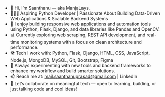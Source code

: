 - 👋 Hi, I’m Saanthanu — aka ManjaLays.
- 👨🏻‍💻 Aspiring Python Developer | Passionate About Building Data-Driven Web Applications & Scalable Backend Systems
- 🐍 I enjoy building responsive web applications and automation tools using Python, Flask, Django, and data libraries like Pandas and OpenCV.
- 📊 Currently exploring web scraping, REST API development, and real-time monitoring systems with a focus on clean architecture and performance.
- 🛠️ Tech I work with: Python, Flask, Django, HTML, CSS, JavaScript, Node.js, MongoDB, MySQL, Git, Bootstrap, Figma
- 🚀 Always experimenting with new tools and backend frameworks to enhance my workflow and build smarter solutions.
- 📫 Reach me at: mail.saanthanuprasad@gmail.com | LinkedIn
- 🤝 Let’s collaborate on meaningful tech — open to learning, building, or just talking code and cool ideas!

<!---
ManjaLays/ManjaLays is a ✨ special ✨ repository because its `README.md` (this file) appears on your GitHub profile.
You can click the Preview link to take a look at your changes.
--->
